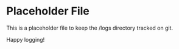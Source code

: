 # Placeholder File

This is a placeholder file to keep the /logs directory tracked on git.

Happy logging!
